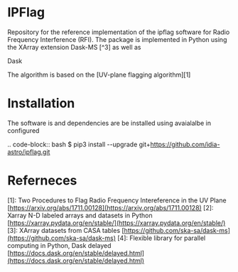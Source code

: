 # IPFlag
Repository for the reference implementation of the ipflag software for Radio Frequency Interference (RFI). The package is implemented in Python using the XArray extension Dask-MS [^3] as well as 

Dask 

The algorithm is based on the [UV-plane flagging algorithm][1]



# Installation 
The software is and dependencies are be installed using avaialalbe in configured 

.. code-block:: bash
	$ pip3 install --upgrade git+https://github.com/idia-astro/ipflag.git


# Referneces 

[1]: Two Procedures to Flag Radio Frequency Intereference in the UV Plane 
[https://arxiv.org/abs/1711.00128](https://arxiv.org/abs/1711.00128)
[2]: Xarray N-D labeled arrays and datasets in Python [https://xarray.pydata.org/en/stable/](https://xarray.pydata.org/en/stable/)
[3]: XArray datasets from CASA tables [https://github.com/ska-sa/dask-ms](https://github.com/ska-sa/dask-ms)
[4]: Flexible library for parallel computing in Python, Dask delayed [https://docs.dask.org/en/stable/delayed.html](https://docs.dask.org/en/stable/delayed.html)
